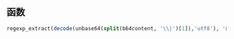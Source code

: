 ## 函数

```sql
regexp_extract(decode(unbase64(split(b64content, '\\|')[1]),'utf8'), '&a=(.*?)&', 1)
```
